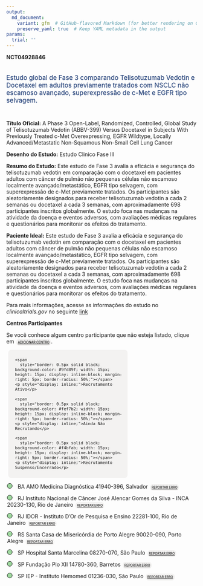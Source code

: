 ```yaml
---
output: 
  md_document:
    variant: gfm  # GitHub-flavored Markdown (for better rendering on GitHub)
    preserve_yaml: true  # Keep YAML metadata in the output
params:
  trial: ''
---
```


**NCT04928846**

<div style="padding: 5px 5px 5px 0px; font-size: 1.20em; font-weight: 500; color: #2E4A7F; text-align: left; margin-bottom: 20px">

Estudo global de Fase 3 comparando Telisotuzumab Vedotin e Docetaxel em
adultos previamente tratados com NSCLC não escamoso avançado,
superexpressão de c-Met e EGFR tipo selvagem.

</div>

**Título Oficial:** A Phase 3 Open-Label, Randomized, Controlled, Global
Study of Telisotuzumab Vedotin (ABBV-399) Versus Docetaxel in Subjects
With Previously Treated c-Met Overexpressing, EGFR Wildtype, Locally
Advanced/Metastatic Non-Squamous Non-Small Cell Lung Cancer

**Desenho do Estudo:** Estudo Clinico Fase III

**Resumo do Estudo:** Este estudo de Fase 3 avalia a eficácia e
segurança do telisotuzumab vedotin em comparação com o docetaxel em
pacientes adultos com câncer de pulmão não pequenas células não escamoso
localmente avançado/metastático, EGFR tipo selvagem, com superexpressão
de c-Met previamente tratados. Os participantes são aleatoriamente
designados para receber telisotuzumab vedotin a cada 2 semanas ou
docetaxel a cada 3 semanas, com aproximadamente 698 participantes
inscritos globalmente. O estudo foca nas mudanças na atividade da doença
e eventos adversos, com avaliações médicas regulares e questionários
para monitorar os efeitos do tratamento.

**Paciente Ideal:** Este estudo de Fase 3 avalia a eficácia e segurança
do telisotuzumab vedotin em comparação com o docetaxel em pacientes
adultos com câncer de pulmão não pequenas células não escamoso
localmente avançado/metastático, EGFR tipo selvagem, com superexpressão
de c-Met previamente tratados. Os participantes são aleatoriamente
designados para receber telisotuzumab vedotin a cada 2 semanas ou
docetaxel a cada 3 semanas, com aproximadamente 698 participantes
inscritos globalmente. O estudo foca nas mudanças na atividade da doença
e eventos adversos, com avaliações médicas regulares e questionários
para monitorar os efeitos do tratamento.

Para mais informações, acesse as informações do estudo no
*clinicaltrials.gov* no seguinte
[link](https://clinicaltrials.gov/ct2/show/NCT04928846)

**Centros Participantes**

Se você conhece algum centro participante que não esteja listado, clique
em
<span style="color: #2E4A7F; margin-left: 2px; padding: 4px; background-color: #f3f2f1; border-radius: 8px; font-weight: 500; font-size: 0.6em"><a
href="https://flazar.shinyapps.io/formsapp?study_nct_id=NCT04928846&amp;location_id=N%2FA&amp;location_full_name=N%2FA&amp;form_type=Adicionar%20Centro"
target="_blank">ADICIONAR CENTRO</a></span>.

<div style="margin-bottom: 8px; margin-left: 5px; padding: 8px; max-width: 300px; background-color: #f3f2f1; border-radius: 8px; font-size: 0.9em">

<div style="margin-left: 10px;">

    <span 
      style="border: 0.5px solid black; background-color: #9fd89f; width: 15px; height: 15px; display: inline-block; margin-right: 5px; border-radius: 50%;"></span>
    <p style="display: inline;">Recrutamento Ativo</p>

</div>

<div style="margin-left: 10px;">

    <span 
      style="border: 0.5px solid black; background-color: #fef7b2; width: 15px; height: 15px; display: inline-block; margin-right: 5px; border-radius: 50%;"></span>
    <p style="display: inline;">Ainda Não Recrutando</p>

</div>

<div style="margin-left: 10px;">

    <span 
      style="border: 0.5px solid black; background-color: #f4bfab; width: 15px; height: 15px; display: inline-block; margin-right: 5px; border-radius: 50%;"></span>
    <p style="display: inline;">Recrutamento Suspenso/Encerrado</p>

</div>

</div>

<div style="margin: 2px;">

<span style="border: 0.5px solid black; display: inline-block; width: 12px; height: 12px; border-radius: 50%; margin-right: 10px; padding-bottom: 0px; background-color: #9fd89f;"></span>
BA AMO Medicina Diagnóstica 41940-396, Salvador
<span style="color: #2E4A7F; margin-left: 2px; padding: 4px; background-color: #f3f2f1; border-radius: 8px; font-weight: 500; font-size: 0.6em"><a
href="https://flazar.shinyapps.io/formsapp?study_nct_id=NCT04928846&amp;location_id=ENSINOETERAPIADEINOVACAOCLINICAAMOID231604SALVADORBAHIA41950610BRAZIL&amp;location_full_name=AMO%20Medicina%20Diagn%C3%B3stica%2C%2041940-396%2C%20Salvador&amp;form_type=Reportar%20Erro"
target="_blank">REPORTAR ERRO</a></span>

</div>

<div style="margin: 2px;">

<span style="border: 0.5px solid black; display: inline-block; width: 12px; height: 12px; border-radius: 50%; margin-right: 10px; padding-bottom: 0px; background-color: #9fd89f;"></span>
RJ Instituto Nacional de Câncer José Alencar Gomes da Silva - INCA
20230-130, Rio de Janeiro
<span style="color: #2E4A7F; margin-left: 2px; padding: 4px; background-color: #f3f2f1; border-radius: 8px; font-weight: 500; font-size: 0.6em"><a
href="https://flazar.shinyapps.io/formsapp?study_nct_id=NCT04928846&amp;location_id=INSTITUTONACIONALDECANCERINCAID231509RIODEJANEIRO20231050BRAZIL&amp;location_full_name=Instituto%20Nacional%20de%20C%C3%A2ncer%20Jos%C3%A9%20Alencar%20Gomes%20da%20Silva%20-%20INCA%2C%2020230-130%2C%20Rio%20de%20Janeiro&amp;form_type=Reportar%20Erro"
target="_blank">REPORTAR ERRO</a></span>

</div>

<div style="margin: 2px;">

<span style="border: 0.5px solid black; display: inline-block; width: 12px; height: 12px; border-radius: 50%; margin-right: 10px; padding-bottom: 0px; background-color: #9fd89f;"></span>
RJ IDOR - Instituto D’Or de Pesquisa e Ensino 22281-100, Rio de Janeiro
<span style="color: #2E4A7F; margin-left: 2px; padding: 4px; background-color: #f3f2f1; border-radius: 8px; font-weight: 500; font-size: 0.6em"><a
href="https://flazar.shinyapps.io/formsapp?study_nct_id=NCT04928846&amp;location_id=INSTITUTODORDEPESQUISAEENSINOID233245RIODEJANEIRO22281100BRAZIL&amp;location_full_name=IDOR%20-%20Instituto%20D%27Or%20de%20Pesquisa%20e%20Ensino%2C%2022281-100%2C%20Rio%20de%20Janeiro&amp;form_type=Reportar%20Erro"
target="_blank">REPORTAR ERRO</a></span>

</div>

<div style="margin: 2px;">

<span style="border: 0.5px solid black; display: inline-block; width: 12px; height: 12px; border-radius: 50%; margin-right: 10px; padding-bottom: 0px; background-color: #9fd89f;"></span>
RS Santa Casa de Misericórdia de Porto Alegre 90020-090, Porto Alegre
<span style="color: #2E4A7F; margin-left: 2px; padding: 4px; background-color: #f3f2f1; border-radius: 8px; font-weight: 500; font-size: 0.6em"><a
href="https://flazar.shinyapps.io/formsapp?study_nct_id=NCT04928846&amp;location_id=IRMANDADEDASANTACASADEMISERICORDIADEPORTOALEGREID233249PORTOALEGRERIOGRANDEDOSUL90020090BRAZIL&amp;location_full_name=Santa%20Casa%20de%20Miseric%C3%B3rdia%20de%20Porto%20Alegre%2C%2090020-090%2C%20Porto%20Alegre&amp;form_type=Reportar%20Erro"
target="_blank">REPORTAR ERRO</a></span>

</div>

<div style="margin: 2px;">

<span style="border: 0.5px solid black; display: inline-block; width: 12px; height: 12px; border-radius: 50%; margin-right: 10px; padding-bottom: 0px; background-color: #9fd89f;"></span>
SP Hospital Santa Marcelina 08270-070, São Paulo
<span style="color: #2E4A7F; margin-left: 2px; padding: 4px; background-color: #f3f2f1; border-radius: 8px; font-weight: 500; font-size: 0.6em"><a
href="https://flazar.shinyapps.io/formsapp?study_nct_id=NCT04928846&amp;location_id=CASADESAUDESANTAMARCELINAID231605SAOPAULO08270070BRAZIL&amp;location_full_name=Hospital%20Santa%20Marcelina%2C%2008270-070%2C%20S%C3%A3o%20Paulo&amp;form_type=Reportar%20Erro"
target="_blank">REPORTAR ERRO</a></span>

</div>

<div style="margin: 2px;">

<span style="border: 0.5px solid black; display: inline-block; width: 12px; height: 12px; border-radius: 50%; margin-right: 10px; padding-bottom: 0px; background-color: #9fd89f;"></span>
SP Fundação Pio XII 14780-360, Barretos
<span style="color: #2E4A7F; margin-left: 2px; padding: 4px; background-color: #f3f2f1; border-radius: 8px; font-weight: 500; font-size: 0.6em"><a
href="https://flazar.shinyapps.io/formsapp?study_nct_id=NCT04928846&amp;location_id=FUNDACAOPIOXIIHOSPITALDECANCERDEBARRETOSID233247BARRETOSSAOPAULO14784400BRAZIL&amp;location_full_name=Funda%C3%A7%C3%A3o%20Pio%20XII%2C%2014780-360%2C%20Barretos&amp;form_type=Reportar%20Erro"
target="_blank">REPORTAR ERRO</a></span>

</div>

<div style="margin: 2px;">

<span style="border: 0.5px solid black; display: inline-block; width: 12px; height: 12px; border-radius: 50%; margin-right: 10px; padding-bottom: 0px; background-color: #9fd89f;"></span>
SP IEP - Instituto Hemomed 01236-030, São Paulo
<span style="color: #2E4A7F; margin-left: 2px; padding: 4px; background-color: #f3f2f1; border-radius: 8px; font-weight: 500; font-size: 0.6em"><a
href="https://flazar.shinyapps.io/formsapp?study_nct_id=NCT04928846&amp;location_id=INSTITUTODEENSINOEPESQUISASSAOLUCASID247417SAOPAULO01236030BRAZIL&amp;location_full_name=IEP%20-%20Instituto%20Hemomed%2C%2001236-030%2C%20S%C3%A3o%20Paulo&amp;form_type=Reportar%20Erro"
target="_blank">REPORTAR ERRO</a></span>

</div>
